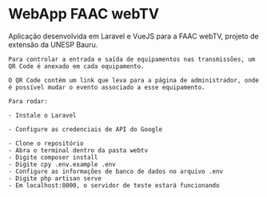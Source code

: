 <h1>
    WebApp FAAC webTV
</h1>

<p>
    Aplicação desenvolvida em Laravel e VueJS para a FAAC webTV, projeto de extensão da UNESP Bauru.
    
    Para controlar a entrada e saída de equipamentos nas transmissões, um QR Code é anexado em cada equipamento.
    
    O QR Code contém um link que leva para a página de administrador, onde é possível mudar o evento associado a esse equipamento.

    Para rodar:

    - Instale o Laravel

    - Configure as credenciais de API do Google

    - Clone o repositório
    - Abra o terminal dentro da pasta webtv
    - Digite composer install
    - Digite cpy .env.example .env
    - Configure as informações de banco de dados no arquivo .env
    - Digite php artisan serve
    - Em localhost:8000, o servidor de teste estará funcionando
</p>